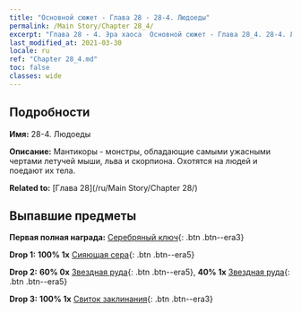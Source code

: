```yaml
---
title: "Основной сюжет - Глава 28 - 28-4. Людоеды"
permalink: /Main Story/Chapter 28_4/
excerpt: "Глава 28 - 4. Эра хаоса  Основной сюжет - Глава 28_4. 28-4. Людоеды"
last_modified_at: 2021-03-30
locale: ru
ref: "Chapter 28_4.md"
toc: false
classes: wide
---
```


## Подробности

 **Имя:** 28-4. Людоеды

 **Описание:** Мантикоры - монстры, обладающие самыми ужасными чертами летучей мыши, льва и скорпиона. Охотятся на людей и поедают их тела.

 **Related to:** [Глава 28](/ru/Main Story/Chapter 28/)

## Выпавшие предметы

 **Первая полная награда:** [Серебряный ключ](/ru/Items/con_693/){: .btn .btn--era3}

 **Drop 1:** **100% 1x** [Сияющая сера](/ru/Items/mat_99/){: .btn .btn--era5}

 **Drop 2:** **60% 0x** [Звездная руда](/ru/Items/mat_89/){: .btn .btn--era5}, **40% 1x** [Звездная руда](/ru/Items/mat_89/){: .btn .btn--era5}

 **Drop 3:** **100% 1x** [Свиток заклинания](/ru/Items/con_694/){: .btn .btn--era3}

